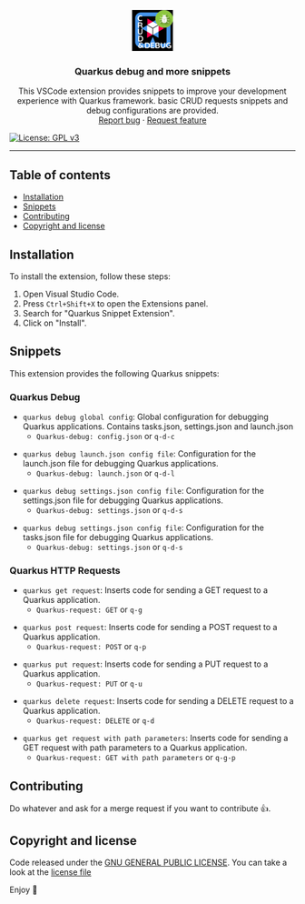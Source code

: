 <p align="center">
  <a href="https://marketplace.visualstudio.com/items?itemName=matthiasbrat.quarkus-debug-snippets">
    <img src="./logo.png" alt="logo" width=72 height=72>
  </a>

  <h3 align="center">Quarkus debug and more snippets</h3>

  <p align="center">
    This VSCode extension provides snippets to improve your development experience with Quarkus framework. basic CRUD requests snippets and debug configurations are provided.
    <br>
    <a href="https://github.com/Matthiasbrat/quarkus-debug-and-more-snippets/issues/new?template=bug.md">Report bug</a>
    ·
    <a href="https://github.com/Matthiasbrat/quarkus-debug-and-more-snippets/issues/new?template=feature.md&labels=feature">Request feature</a>
  </p>
</p>

[![License: GPL v3](https://img.shields.io/badge/License-GPLv3-blue.svg)](https://www.gnu.org/licenses/gpl-3.0)

<hr/>

## Table of contents

- [Installation](#installation)
- [Snippets](#snippets)
- [Contributing](#contributing)
- [Copyright and license](#copyright-and-license)


## Installation

To install the extension, follow these steps:

1. Open Visual Studio Code.
2. Press `Ctrl+Shift+X` to open the Extensions panel.
3. Search for "Quarkus Snippet Extension".
4. Click on "Install".

## Snippets

This extension provides the following Quarkus snippets:

### Quarkus Debug

- `quarkus debug global config`: Global configuration for debugging Quarkus applications. Contains tasks.json, settings.json and launch.json
    - `Quarkus-debug: config.json` or `q-d-c`
<p></p>

- `quarkus debug launch.json config file`: Configuration for the launch.json file for debugging Quarkus applications.
    - `Quarkus-debug: launch.json` or `q-d-l`
<p></p>

- `quarkus debug settings.json config file`: Configuration for the settings.json file for debugging Quarkus applications.
    - `Quarkus-debug: settings.json` or `q-d-s`
<p></p>

- `quarkus debug settings.json config file`: Configuration for the tasks.json file for debugging Quarkus applications.
    - `Quarkus-debug: settings.json` or `q-d-s`

### Quarkus HTTP Requests

- `quarkus get request`: Inserts code for sending a GET request to a Quarkus application.
    - `Quarkus-request: GET` or `q-g`
<p></p>

- `quarkus post request`: Inserts code for sending a POST request to a Quarkus application.
    - `Quarkus-request: POST` or `q-p`
<p></p>

- `quarkus put request`: Inserts code for sending a PUT request to a Quarkus application.
    - `Quarkus-request: PUT` or `q-u`
<p></p>

- `quarkus delete request`: Inserts code for sending a DELETE request to a Quarkus application.
    - `Quarkus-request: DELETE` or `q-d`
<p></p>

- `quarkus get request with path parameters`: Inserts code for sending a GET request with path parameters to a Quarkus application.
    - `Quarkus-request: GET with path parameters` or `q-g-p`

## Contributing

Do whatever and ask for a merge request if you want to contribute 👍.

## Copyright and license

Code released under the [GNU GENERAL PUBLIC LICENSE](https://www.gnu.org/licenses/gpl-3.0.en.html).
You can take a look at the [license file](https://github.com/Matthiasbrat/quarkus-debug-and-more-snippets/blob/main/LICENSE.md)

Enjoy 🐸